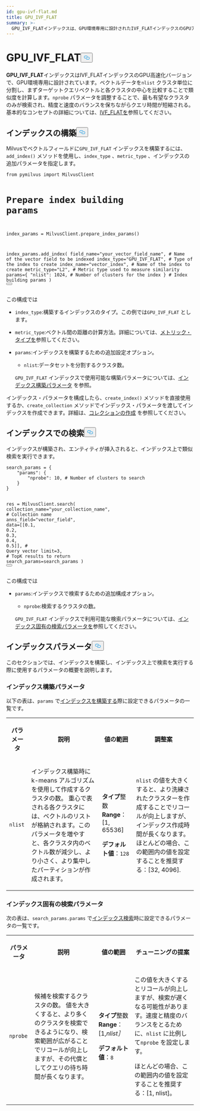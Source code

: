 ```yaml
---
id: gpu-ivf-flat.md
title: GPU_IVF_FLAT
summary: >-
  GPU_IVF_FLATインデックスは、GPU環境専用に設計されたIVF_FLATインデックスのGPUアクセラレーションバージョンです。ベクトルデータをnlist個のクラスタ単位に分割し、まずターゲットクエリベクトルと各クラスタの中心を比較して類似度を計算します。nprobeパラメータを調整することで、最も有望なクラスタのみが検索され、精度と速度のバランスを保ちながらクエリ時間が短縮される。基本的な概念の詳細については、IVF_FLATを参照してください。
---
```

<h1 id="GPUIVFFLAT" class="common-anchor-header">GPU_IVF_FLAT<button data-href="#GPUIVFFLAT" class="anchor-icon" translate="no">
      <svg translate="no"
        aria-hidden="true"
        focusable="false"
        height="20"
        version="1.1"
        viewBox="0 0 16 16"
        width="16"
      >
        <path
          fill="#0092E4"
          fill-rule="evenodd"
          d="M4 9h1v1H4c-1.5 0-3-1.69-3-3.5S2.55 3 4 3h4c1.45 0 3 1.69 3 3.5 0 1.41-.91 2.72-2 3.25V8.59c.58-.45 1-1.27 1-2.09C10 5.22 8.98 4 8 4H4c-.98 0-2 1.22-2 2.5S3 9 4 9zm9-3h-1v1h1c1 0 2 1.22 2 2.5S13.98 12 13 12H9c-.98 0-2-1.22-2-2.5 0-.83.42-1.64 1-2.09V6.25c-1.09.53-2 1.84-2 3.25C6 11.31 7.55 13 9 13h4c1.45 0 3-1.69 3-3.5S14.5 6 13 6z"
        ></path>
      </svg>
    </button></h1><p><strong>GPU_IVF_FLAT</strong>インデックスはIVF_FLATインデックスのGPU高速化バージョンで、GPU環境専用に設計されています。ベクトルデータを<code translate="no">nlist</code> クラスタ単位に分割し、まずターゲットクエリベクトルと各クラスタの中心を比較することで類似度を計算します。<code translate="no">nprobe</code> パラメータを調整することで、最も有望なクラスタのみが検索され、精度と速度のバランスを保ちながらクエリ時間が短縮される。基本的なコンセプトの詳細については、<a href="/docs/ja/ivf-flat.md">IVF_FLATを</a>参照してください。</p>
<h2 id="Build-index" class="common-anchor-header">インデックスの構築<button data-href="#Build-index" class="anchor-icon" translate="no">
      <svg translate="no"
        aria-hidden="true"
        focusable="false"
        height="20"
        version="1.1"
        viewBox="0 0 16 16"
        width="16"
      >
        <path
          fill="#0092E4"
          fill-rule="evenodd"
          d="M4 9h1v1H4c-1.5 0-3-1.69-3-3.5S2.55 3 4 3h4c1.45 0 3 1.69 3 3.5 0 1.41-.91 2.72-2 3.25V8.59c.58-.45 1-1.27 1-2.09C10 5.22 8.98 4 8 4H4c-.98 0-2 1.22-2 2.5S3 9 4 9zm9-3h-1v1h1c1 0 2 1.22 2 2.5S13.98 12 13 12H9c-.98 0-2-1.22-2-2.5 0-.83.42-1.64 1-2.09V6.25c-1.09.53-2 1.84-2 3.25C6 11.31 7.55 13 9 13h4c1.45 0 3-1.69 3-3.5S14.5 6 13 6z"
        ></path>
      </svg>
    </button></h2><p>Milvusでベクトルフィールドに<code translate="no">GPU_IVF_FLAT</code> インデックスを構築するには、<code translate="no">add_index()</code> メソッドを使用し、<code translate="no">index_type</code> 、<code translate="no">metric_type</code> 、インデックスの追加パラメータを指定します。</p>
<pre><code translate="no" class="language-plaintext">from pymilvus import MilvusClient

# Prepare index building params
index_params = MilvusClient.prepare_index_params()

index_params.add_index(
    field_name=&quot;your_vector_field_name&quot;, # Name of the vector field to be indexed
    index_type=&quot;GPU_IVF_FLAT&quot;, # Type of the index to create
    index_name=&quot;vector_index&quot;, # Name of the index to create
    metric_type=&quot;L2&quot;, # Metric type used to measure similarity
    params={
        &quot;nlist&quot;: 1024, # Number of clusters for the index
    } # Index building params
)
<button class="copy-code-btn"></button></code></pre>
<p>この構成では</p>
<ul>
<li><p><code translate="no">index_type</code>:構築するインデックスのタイプ。この例では<code translate="no">GPU_IVF_FLAT</code> とします。</p></li>
<li><p><code translate="no">metric_type</code>:ベクトル間の距離の計算方法。詳細については、<a href="/docs/ja/metric.md">メトリック・タイプを</a>参照してください。</p></li>
<li><p><code translate="no">params</code>:インデックスを構築するための追加設定オプション。</p>
<ul>
<li><code translate="no">nlist</code>:データセットを分割するクラスタ数。</li>
</ul>
<p><code translate="no">GPU_IVF_FLAT</code> インデックスで使用可能な構築パラメータについては、<a href="/docs/ja/gpu-ivf-flat.md#Index-building-params">インデックス構築パラメータ</a> を参照。</p></li>
</ul>
<p>インデックス・パラメータを構成したら、<code translate="no">create_index()</code> メソッドを直接使用するか、<code translate="no">create_collection</code> メソッドでインデックス・パラメータを渡してインデックスを作成できます。詳細は、<a href="/docs/ja/create-collection.md">コレクションの作成</a> を参照してください。</p>
<h2 id="Search-on-index" class="common-anchor-header">インデックスでの検索<button data-href="#Search-on-index" class="anchor-icon" translate="no">
      <svg translate="no"
        aria-hidden="true"
        focusable="false"
        height="20"
        version="1.1"
        viewBox="0 0 16 16"
        width="16"
      >
        <path
          fill="#0092E4"
          fill-rule="evenodd"
          d="M4 9h1v1H4c-1.5 0-3-1.69-3-3.5S2.55 3 4 3h4c1.45 0 3 1.69 3 3.5 0 1.41-.91 2.72-2 3.25V8.59c.58-.45 1-1.27 1-2.09C10 5.22 8.98 4 8 4H4c-.98 0-2 1.22-2 2.5S3 9 4 9zm9-3h-1v1h1c1 0 2 1.22 2 2.5S13.98 12 13 12H9c-.98 0-2-1.22-2-2.5 0-.83.42-1.64 1-2.09V6.25c-1.09.53-2 1.84-2 3.25C6 11.31 7.55 13 9 13h4c1.45 0 3-1.69 3-3.5S14.5 6 13 6z"
        ></path>
      </svg>
    </button></h2><p>インデックスが構築され、エンティティが挿入されると、インデックス上で類似検索を実行できます。</p>
<pre><code translate="no" class="language-python">search_params = {
    <span class="hljs-string">&quot;params&quot;</span>: {
        <span class="hljs-string">&quot;nprobe&quot;</span>: <span class="hljs-number">10</span>, <span class="hljs-comment"># Number of clusters to search</span>
    }
}

res = MilvusClient.search(
    collection_name=<span class="hljs-string">&quot;your_collection_name&quot;</span>, <span class="hljs-comment"># Collection name</span>
    anns_field=<span class="hljs-string">&quot;vector_field&quot;</span>,
    data=[[<span class="hljs-number">0.1</span>, <span class="hljs-number">0.2</span>, <span class="hljs-number">0.3</span>, <span class="hljs-number">0.4</span>, <span class="hljs-number">0.5</span>]],  <span class="hljs-comment"># Query vector</span>
    limit=<span class="hljs-number">3</span>,  <span class="hljs-comment"># TopK results to return</span>
    search_params=search_params
)
<button class="copy-code-btn"></button></code></pre>
<p>この構成では</p>
<ul>
<li><p><code translate="no">params</code>:インデックスで検索するための追加構成オプション。</p>
<ul>
<li><code translate="no">nprobe</code>:検索するクラスタの数。</li>
</ul>
<p><code translate="no">GPU_IVF_FLAT</code> インデックスで利用可能な検索パラメータについては、<a href="/docs/ja/gpu-ivf-flat.md#Index-specific-search-params">インデックス固有の検索パラメータを</a>参照してください。</p></li>
</ul>
<h2 id="Index-params" class="common-anchor-header">インデックスパラメータ<button data-href="#Index-params" class="anchor-icon" translate="no">
      <svg translate="no"
        aria-hidden="true"
        focusable="false"
        height="20"
        version="1.1"
        viewBox="0 0 16 16"
        width="16"
      >
        <path
          fill="#0092E4"
          fill-rule="evenodd"
          d="M4 9h1v1H4c-1.5 0-3-1.69-3-3.5S2.55 3 4 3h4c1.45 0 3 1.69 3 3.5 0 1.41-.91 2.72-2 3.25V8.59c.58-.45 1-1.27 1-2.09C10 5.22 8.98 4 8 4H4c-.98 0-2 1.22-2 2.5S3 9 4 9zm9-3h-1v1h1c1 0 2 1.22 2 2.5S13.98 12 13 12H9c-.98 0-2-1.22-2-2.5 0-.83.42-1.64 1-2.09V6.25c-1.09.53-2 1.84-2 3.25C6 11.31 7.55 13 9 13h4c1.45 0 3-1.69 3-3.5S14.5 6 13 6z"
        ></path>
      </svg>
    </button></h2><p>このセクションでは、インデックスを構築し、インデックス上で検索を実行する際に使用するパラメータの概要を説明します。</p>
<h3 id="Index-building-params" class="common-anchor-header">インデックス構築パラメータ</h3><p>以下の表は、<code translate="no">params</code> で<a href="/docs/ja/gpu-ivf-flat.md#Build-index">インデックスを構築する</a>際に設定できるパラメータの一覧です。</p>
<table>
   <tr>
     <th><p>パラメータ</p></th>
     <th><p>説明</p></th>
     <th><p>値の範囲</p></th>
     <th><p>調整案</p></th>
   </tr>
   <tr>
     <td><p><code translate="no">nlist</code></p></td>
     <td><p>インデックス構築時に k-means アルゴリズムを使用して作成するクラスタの数。 重心で表される各クラスタには、ベクトルのリストが格納されます。このパラメータを増やすと、各クラスタ内のベクトル数が減少し、より小さく、より集中したパーティションが作成されます。</p></td>
     <td><p><strong>タイプ</strong>整数<strong>Range</strong>：[1, 65536]</p>
<p><strong>デフォルト値</strong>：<code translate="no">128</code></p></td>
     <td><p><code translate="no">nlist</code> の値を大きくすると、より洗練されたクラスターを作成することでリコールが向上しますが、インデックス作成時間が長くなります。ほとんどの場合、この範囲内の値を設定することを推奨する：[32, 4096].</p></td>
   </tr>
</table>
<h3 id="Index-specific-search-params" class="common-anchor-header">インデックス固有の検索パラメータ</h3><p>次の表は、<code translate="no">search_params.params</code> で<a href="/docs/ja/gpu-ivf-flat.md#Search-on-index">インデックス検索</a>時に設定できるパラメータの一覧です。</p>
<table>
   <tr>
     <th><p>パラメータ</p></th>
     <th><p>説明</p></th>
     <th><p>値の範囲</p></th>
     <th><p>チューニングの提案</p></th>
   </tr>
   <tr>
     <td><p><code translate="no">nprobe</code></p></td>
     <td><p>候補を検索するクラスタの数。 値を大きくすると、より多くのクラスタを検索できるようになり、検索範囲が広がることでリコールが向上しますが、その代償としてクエリの待ち時間が長くなります。</p></td>
     <td><p><strong>タイプ</strong>整数<strong>Range</strong>：[1,<em>nlist］</em></p>
<p><strong>デフォルト値</strong>：<code translate="no">8</code></p></td>
     <td><p>この値を大きくするとリコールが向上しますが、検索が遅くなる可能性があります。速度と精度のバランスをとるために、<code translate="no">nlist</code> に比例して<code translate="no">nprobe</code> を設定します。</p>
<p>ほとんどの場合、この範囲内の値を設定することを推奨する：[1, nlist]。</p></td>
   </tr>
</table>
